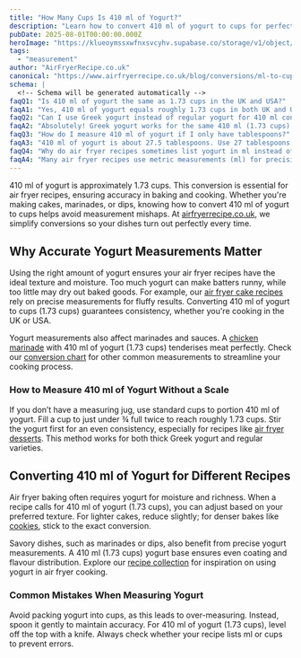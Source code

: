 ```yaml
---
title: "How Many Cups Is 410 ml of Yogurt?"
description: "Learn how to convert 410 ml of yogurt to cups for perfect air fryer recipes. Get precise measurements and baking tips in seconds!"
pubDate: 2025-08-01T00:00:00.000Z
heroImage: "https://klueoymssxwfnxsvcyhv.supabase.co/storage/v1/object/public/Shmucket/how-many-cups-is-410-ml-of-yogurt.webp"
tags:
  - "measurement"
author: "AirFryerRecipe.co.uk"
canonical: "https://www.airfryerrecipe.co.uk/blog/conversions/ml-to-cups/how-many-cups-is-410-ml-of-yogurt"
schema: |
  <!-- Schema will be generated automatically -->
faqQ1: "Is 410 ml of yogurt the same as 1.73 cups in the UK and USA?"
faqA1: "Yes, 410 ml of yogurt equals roughly 1.73 cups in both UK and US measurements. While cup sizes vary slightly (UK cups are 284 ml vs. US 240 ml), the difference is negligible for yogurt due to its density."
faqQ2: "Can I use Greek yogurt instead of regular yogurt for 410 ml conversions?"
faqA2: "Absolutely! Greek yogurt works for the same 410 ml (1.73 cups) measurement, though it’s thicker. If substituting, stir in a tablespoon of water per cup to match regular yogurt’s consistency in recipes."
faqQ3: "How do I measure 410 ml of yogurt if I only have tablespoons?"
faqA3: "410 ml of yogurt is about 27.5 tablespoons. Use 27 tablespoons plus 1.5 teaspoons for precision. For air fryer recipes, we recommend using cups or a scale for better accuracy."
faqQ4: "Why do air fryer recipes sometimes list yogurt in ml instead of cups?"
faqA4: "Many air fryer recipes use metric measurements (ml) for precision, especially in baking. Converting 410 ml of yogurt to cups (1.73) ensures consistent results. Check our conversion chart for other common amounts."
---
```

<p>410 ml of yogurt is approximately 1.73 cups. This conversion is essential for air fryer recipes, ensuring accuracy in baking and cooking. Whether you're making cakes, marinades, or dips, knowing how to convert 410 ml of yogurt to cups helps avoid measurement mishaps. At <a href=https://www.airfryerrecipe.co.uk>airfryerrecipe.co.uk</a>, we simplify conversions so your dishes turn out perfectly every time.</p>  

<h2>Why Accurate Yogurt Measurements Matter</h2>  
<p>Using the right amount of yogurt ensures your air fryer recipes have the ideal texture and moisture. Too much yogurt can make batters runny, while too little may dry out baked goods. For example, our <a href=https://www.airfryerrecipe.co.uk/recipes>air fryer cake recipes</a> rely on precise measurements for fluffy results. Converting 410 ml of yogurt to cups (1.73 cups) guarantees consistency, whether you're cooking in the UK or USA.</p>  

<p>Yogurt measurements also affect marinades and sauces. A <a href=https://www.airfryerrecipe.co.uk/recipe-category/chicken>chicken marinade</a> with 410 ml of yogurt (1.73 cups) tenderises meat perfectly. Check our <a href=https://www.airfryerrecipe.co.uk/air-fryer-conversion-chart>conversion chart</a> for other common measurements to streamline your cooking process.</p>  

<h3>How to Measure 410 ml of Yogurt Without a Scale</h3>  
<p>If you don’t have a measuring jug, use standard cups to portion 410 ml of yogurt. Fill a cup to just under ¾ full twice to reach roughly 1.73 cups. Stir the yogurt first for an even consistency, especially for recipes like <a href=https://www.airfryerrecipe.co.uk/recipe-category/dessert>air fryer desserts</a>. This method works for both thick Greek yogurt and regular varieties.</p>  

<h2>Converting 410 ml of Yogurt for Different Recipes</h2>  
<p>Air fryer baking often requires yogurt for moisture and richness. When a recipe calls for 410 ml of yogurt (1.73 cups), you can adjust based on your preferred texture. For lighter cakes, reduce slightly; for denser bakes like <a href=https://www.airfryerrecipe.co.uk/recipe-category/cookies>cookies</a>, stick to the exact conversion.</p>  

<p>Savory dishes, such as marinades or dips, also benefit from precise yogurt measurements. A 410 ml (1.73 cups) yogurt base ensures even coating and flavour distribution. Explore our <a href=https://www.airfryerrecipe.co.uk/recipes>recipe collection</a> for inspiration on using yogurt in air fryer cooking.</p>  

<h3>Common Mistakes When Measuring Yogurt</h3>  
<p>Avoid packing yogurt into cups, as this leads to over-measuring. Instead, spoon it gently to maintain accuracy. For 410 ml of yogurt (1.73 cups), level off the top with a knife. Always check whether your recipe lists ml or cups to prevent errors.</p>
